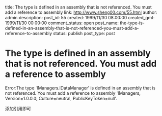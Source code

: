 title: The type is defined in an assembly that is not referenced. You must add a reference to assembly
link: http://www.sheng00.com/55.html
author: admin
description: 
post_id: 55
created: 1999/11/30 08:00:00
created_gmt: 1999/11/30 00:00:00
comment_status: open
post_name: the-type-is-defined-in-an-assembly-that-is-not-referenced-you-must-add-a-reference-to-assembly
status: publish
post_type: post

# The type is defined in an assembly that is not referenced. You must add a reference to assembly

Error:The type 'IManagers.IDataManager' is defined in an assembly that is not referenced. You must add a reference to assembly 'IManagers, Version=1.0.0.0, Culture=neutral, PublicKeyToken=null'.  
  
添加引用即可